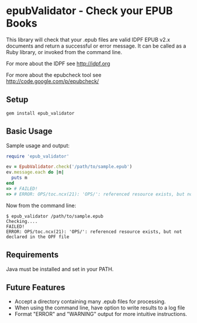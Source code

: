 # epubValidator - Check your EPUB Books

This library will check that your .epub files are valid IDPF EPUB v2.x documents and return a successful or error message. It can be called as a Ruby library, or invoked from the command line.

For more about the IDPF see http://idpf.org

For more about the epubcheck tool see http://code.google.com/p/epubcheck/


## Setup

```
gem install epub_validator
```

## Basic Usage

Sample usage and output:

``` ruby
require 'epub_validator'

ev = EpubValidator.check('/path/to/sample.epub')
ev.message.each do |m|
  puts m
end
=> # FAILED!
=> # ERROR: OPS/toc.ncx(21): 'OPS/': referenced resource exists, but not declared in the OPF file
```

Now from the command line:

``` terminal
$ epub_validator /path/to/sample.epub
Checking....
FAILED!
ERROR: OPS/toc.ncx(21): 'OPS/': referenced resource exists, but not declared in the OPF file
```


## Requirements

Java must be installed and set in your PATH.

## Future Features

* Accept a directory containing many .epub files for processing.
* When using the command line, have option to write results to a log file
* Format "ERROR" and "WARNING" output for more intuitive instructions.
